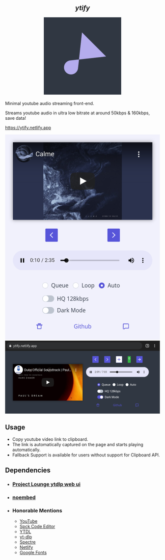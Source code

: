 <div align="center">
<h2><i>ytify</i></h2>
<img width="50%" src="Assets/maskable_icon_x512.png"></img>
</div>
<br>
Minimal youtube audio streaming front-end.

Streams youtube audio in ultra low bitrate at around 50kbps & 160kbps, save data!

https://ytify.netlify.app

![](Assets/ss1.png)
![](Assets/ss2.png)

## Usage

- Copy youtube video link to clipboard.
- The link is automatically captured on the page and starts playing automatically.
- Fallback Support is available for users without support for Clipboard API.



## Dependencies

- ### [Project Lounge ytdlp web ui](https://projectlounge.pw/ytdl)
- ### [noembed](https://noembed.com)
- ### Honorable Mentions
  - [YouTube](https://youtube.com)
  - [Spck Code Editor](https://spck.io)
  - [YTDL](https://github.com/ytdl-org/youtube-dl/)
  - [yt-dlp](https://github.com/yt-dlp/yt-dlp)
  - [Spectre](https://picturepan2.github.io/spectre/)
  - [Netlify](https://www.netlify.com)
  - [Google Fonts](https://fonts.google.com)
